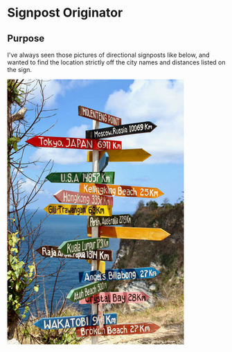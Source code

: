 # Signpost Originator

## Purpose

I've always seen those pictures of directional signposts like below, and wanted to find the location strictly off the city names and distances listed on the sign.

![Signpost](signpost.jpg "Signpost")
